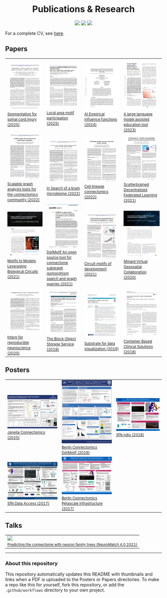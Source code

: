 <h1 align=center>Publications & Research</h1>

<p align=center>
<a href="https://scholar.google.com/citations?user=QgJ7CPUAAAAJ&hl=en"><img src="https://img.shields.io/badge/Google Scholar-4285F4?logo=Google+Scholar&style=for-the-badge&logoColor=black" /></a>
<a href="https://www.researchgate.net/scientific-contributions/2132435999_Jordan_Matelsky"><img src="https://img.shields.io/badge/ResearchGate-00ccbb?logo=ResearchGate&style=for-the-badge&logoColor=black" /></a>
<a href="https://orcid.org/0000-0002-9470-760X"><img src="https://img.shields.io/badge/ORCID-A6CE39?logo=ORCID&style=for-the-badge&logoColor=black" /></a>
</p>

For a complete CV, see [here](https://jordan.matelsky.com/resume/).

## Papers

<table><tr><td width='250'><a href='papers/2025_Segmentation-for-spinal-cord-injury.pdf'><img src=papers/thumbnails/2025_Segmentation-for-spinal-cord-injury.png /><br /><small>Segmentation for spinal cord injury (2025)</small></a></td><td width='250'><a href='papers/2025_Local-area-motif-participation.pdf'><img src=papers/thumbnails/2025_Local-area-motif-participation.png /><br /><small>Local area motif participation (2025)</small></a></td><td width='250'><a href='papers/2024_AI_Empirical-influence-functions.pdf'><img src=papers/thumbnails/2024_AI_Empirical-influence-functions.png /><br /><small>AI Empirical influence functions (2024)</small></a></td><td width='250'><a href='papers/2023_A-large-language-model-assisted-education-tool.pdf'><img src=papers/thumbnails/2023_A-large-language-model-assisted-education-tool.png /><br /><small>A large language model assisted education tool (2023)</small></a></td></tr><tr><td width='250'><a href='papers/2022_Scalable-graph-analysis-tools-for-the-connectomics-community.pdf'><img src=papers/thumbnails/2022_Scalable-graph-analysis-tools-for-the-connectomics-community.png /><br /><small>Scalable graph analysis tools for the connectomics community (2022)</small></a></td><td width='250'><a href='papers/2022_In-Search-of-a-brain-microbiome.pdf'><img src=papers/thumbnails/2022_In-Search-of-a-brain-microbiome.png /><br /><small>In Search of a brain microbiome (2022)</small></a></td><td width='250'><a href='papers/2022_Cell-lineage-connectomics.pdf'><img src=papers/thumbnails/2022_Cell-lineage-connectomics.png /><br /><small>Cell lineage connectomics (2022)</small></a></td><td width='250'><a href='papers/2021_Scatterbrained-Decentralized-Federated-Learning.pdf'><img src=papers/thumbnails/2021_Scatterbrained-Decentralized-Federated-Learning.png /><br /><small>Scatterbrained Decentralized Federated Learning (2021)</small></a></td></tr><tr><td width='250'><a href='papers/2021_Motifs-to-Models-Leveraging-Biological-Circuits.pdf'><img src=papers/thumbnails/2021_Motifs-to-Models-Leveraging-Biological-Circuits.png /><br /><small>Motifs to Models Leveraging Biological Circuits (2021)</small></a></td><td width='250'><a href='papers/2021_DotMotif-An-open-source-tool-for-connectome-subgraph-isomorphism-search-and-graph-queries.pdf'><img src=papers/thumbnails/2021_DotMotif-An-open-source-tool-for-connectome-subgraph-isomorphism-search-and-graph-queries.png /><br /><small>DotMotif An open source tool for connectome subgraph isomorphism search and graph queries (2021)</small></a></td><td width='250'><a href='papers/2021_Circuit_motifs_of_development.pdf'><img src=papers/thumbnails/2021_Circuit_motifs_of_development.png /><br /><small>Circuit motifs of development (2021)</small></a></td><td width='250'><a href='papers/2020_Minard-Virtual-Geospatial-Collaboration.pdf'><img src=papers/thumbnails/2020_Minard-Virtual-Geospatial-Collaboration.png /><br /><small>Minard Virtual Geospatial Collaboration (2020)</small></a></td></tr><tr><td width='250'><a href='papers/2020_Intern-for-reproducible-neuroscience.pdf'><img src=papers/thumbnails/2020_Intern-for-reproducible-neuroscience.png /><br /><small>Intern for reproducible neuroscience (2020)</small></a></td><td width='250'><a href='papers/2019_The-Block-Object-Storage-Service.pdf'><img src=papers/thumbnails/2019_The-Block-Object-Storage-Service.png /><br /><small>The Block Object Storage Service (2019)</small></a></td><td width='250'><a href='papers/2019_Substrate-for-data-visualization.pdf'><img src=papers/thumbnails/2019_Substrate-for-data-visualization.png /><br /><small>Substrate for data visualization (2019)</small></a></td><td width='250'><a href='papers/2018_Container-Based-Clinical-Solutions.pdf'><img src=papers/thumbnails/2018_Container-Based-Clinical-Solutions.png /><br /><small>Container Based Clinical Solutions (2018)</small></a></td></tr></table>

## Posters

<table><tr><td width='250'><a href='posters/2025_Janelia-Connectomics.pdf'><img src=posters/thumbnails/2025_Janelia-Connectomics.png /><br /><small>Janelia Connectomics (2025)</small></a></td><td width='250'><a href='posters/2019_Berlin-Connectomics_DotMotif.pdf'><img src=posters/thumbnails/2019_Berlin-Connectomics_DotMotif.png /><br /><small>Berlin Connectomics DotMotif (2019)</small></a></td><td width='250'><a href='posters/2018_SfN_ndio.pdf'><img src=posters/thumbnails/2018_SfN_ndio.png /><br /><small>SfN ndio (2018)</small></a></td></tr><tr><td width='250'><a href='posters/2017_SfN_Data-Access.pdf'><img src=posters/thumbnails/2017_SfN_Data-Access.png /><br /><small>SfN Data Access (2017)</small></a></td><td width='250'><a href='posters/2017_Berlin-Connectomics_Petascale-Infrastructure.pdf'><img src=posters/thumbnails/2017_Berlin-Connectomics_Petascale-Infrastructure.png /><br /><small>Berlin Connectomics Petascale Infrastructure (2017)</small></a></td></tr></table>

## Talks

<table><tr><td><a href='https://www.youtube.com/watch?v=fEv94br2V00'><img src='http://img.youtube.com/vi/fEv94br2V00/0.jpg' /><br /><small>Predicting the connectome with neuron family trees (NeuroMatch 4.0 2021)</small></a></td></tr></table>

---

### About this repository

This repository automatically updates this README with thumbnails and links when a PDF is uploaded to the Posters or Papers directories. To make a repo like this for yourself, fork this repository, or add the `.github/workflows` directory to your own project.


